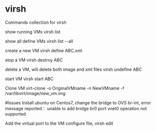 virsh
============================
Commands collection for virsh

show running VMs
virsh list

show all define VMs
virsh list --all

create a new VM
virsh define ABC.xml

stop a VM
virsh destroy ABC

delete a VM, will delete both image and xml files
virsh undefine ABC

start VM
virsh start ABC

Clone VM
virt-clone -o OriginalVMname -n NewVMname -f /var/libvirt/image/new_vm.img

#Issues
Install ubuntu on Centos7, change the bridge to OVS br-int, error message reported： unable to add bridge br0 port vnet0 operation not supported

Add the virtual port to the VM configure file, 
virsh edit <vm>
<virtualport type='openvswitch'>




